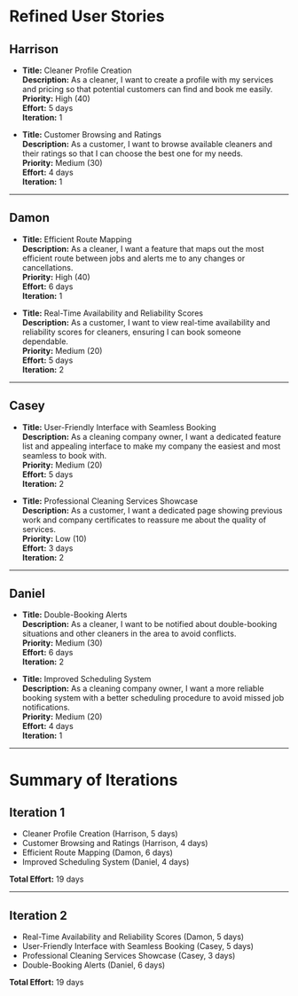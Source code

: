 # Refined User Stories

## Harrison

- **Title:** Cleaner Profile Creation  
  **Description:** As a cleaner, I want to create a profile with my services and pricing so that potential customers can find and book me easily.  
  **Priority:** High (40)  
  **Effort:** 5 days  
  **Iteration:** 1  

- **Title:** Customer Browsing and Ratings  
  **Description:** As a customer, I want to browse available cleaners and their ratings so that I can choose the best one for my needs.  
  **Priority:** Medium (30)  
  **Effort:** 4 days  
  **Iteration:** 1  

---

## Damon

- **Title:** Efficient Route Mapping  
  **Description:** As a cleaner, I want a feature that maps out the most efficient route between jobs and alerts me to any changes or cancellations.  
  **Priority:** High (40)  
  **Effort:** 6 days  
  **Iteration:** 1  

- **Title:** Real-Time Availability and Reliability Scores  
  **Description:** As a customer, I want to view real-time availability and reliability scores for cleaners, ensuring I can book someone dependable.  
  **Priority:** Medium (20)  
  **Effort:** 5 days  
  **Iteration:** 2  

---

## Casey

- **Title:** User-Friendly Interface with Seamless Booking  
  **Description:** As a cleaning company owner, I want a dedicated feature list and appealing interface to make my company the easiest and most seamless to book with.  
  **Priority:** Medium (20)  
  **Effort:** 5 days  
  **Iteration:** 2  

- **Title:** Professional Cleaning Services Showcase  
  **Description:** As a customer, I want a dedicated page showing previous work and company certificates to reassure me about the quality of services.  
  **Priority:** Low (10)  
  **Effort:** 3 days  
  **Iteration:** 2  

---

## Daniel

- **Title:** Double-Booking Alerts  
  **Description:** As a cleaner, I want to be notified about double-booking situations and other cleaners in the area to avoid conflicts.  
  **Priority:** Medium (30)  
  **Effort:** 6 days  
  **Iteration:** 2  

- **Title:** Improved Scheduling System  
  **Description:** As a cleaning company owner, I want a more reliable booking system with a better scheduling procedure to avoid missed job notifications.  
  **Priority:** Medium (20)  
  **Effort:** 4 days  
  **Iteration:** 1  

---

# Summary of Iterations

## Iteration 1

- Cleaner Profile Creation (Harrison, 5 days)  
- Customer Browsing and Ratings (Harrison, 4 days)  
- Efficient Route Mapping (Damon, 6 days)  
- Improved Scheduling System (Daniel, 4 days)  

**Total Effort:** 19 days  

---

## Iteration 2

- Real-Time Availability and Reliability Scores (Damon, 5 days)  
- User-Friendly Interface with Seamless Booking (Casey, 5 days)  
- Professional Cleaning Services Showcase (Casey, 3 days)  
- Double-Booking Alerts (Daniel, 6 days)  

**Total Effort:** 19 days  
